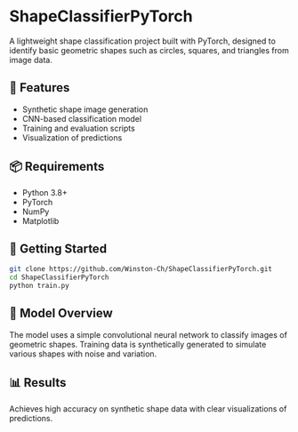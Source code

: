 # ShapeClassifierPyTorch

A lightweight shape classification project built with PyTorch, designed to identify basic geometric shapes such as circles, squares, and triangles from image data.

## 🔧 Features
- Synthetic shape image generation
- CNN-based classification model
- Training and evaluation scripts
- Visualization of predictions

## 📦 Requirements
- Python 3.8+
- PyTorch
- NumPy
- Matplotlib

## 🚀 Getting Started
```bash
git clone https://github.com/Winston-Ch/ShapeClassifierPyTorch.git
cd ShapeClassifierPyTorch
python train.py
```

## 🧠 Model Overview
The model uses a simple convolutional neural network to classify images of geometric shapes. Training data is synthetically generated to simulate various shapes with noise and variation.

## 📊 Results
Achieves high accuracy on synthetic shape data with clear visualizations of predictions.
